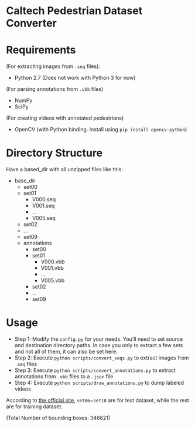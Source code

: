 Caltech Pedestrian Dataset Converter
============================

# Requirements
(For extracting images from `.seq` files):
- Python 2.7 (Does not work with Python 3 for now)

(For parsing annotations from `.vbb` files)
- NumPy
- SciPy

(For creating videos with annotated pedestrians)
- OpenCV (with Python binding. Install using `pip install opencv-python`)

# Directory Structure
Have a based_dir with all unzipped files like this:
* base_dir
  * set00
  * set01
    * V000.seq
    * V001.seq
    * ...
    * V005.seq
  * set02
  * ...
  * set09
  * annotations
    * set00
    * set01
      * V000.vbb
      * V001.vbb
      * ...
      * V005.vbb
    * set02
    * ...
    * set09  

# Usage
* Step 1: Modify the `config.py` for your needs. You'll need to set source and destination directory paths. In case you only to extract a few sets and not all of them, it can also be set here.
* Step 2: Execute `python scripts/convert_seqs.py` to extract images from `.seq` files
* Step 3: Execute `python scripts/convert_annotations.py` to extract annotations from `.vbb` files to a `.json` file
* Step 4: Execute `python scripts/draw_annotations.py` to dump labeled videos

According to [the official site](http://www.vision.caltech.edu/Image_Datasets/CaltechPedestrians/), `set06`~`set10` are for test dataset, while the rest are for training dataset.

(Total Number of bounding boxes: 346621)


